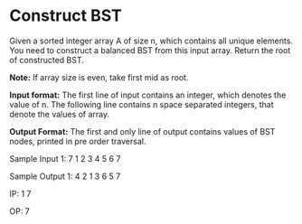# Construct BST

Given a sorted integer array A of size n, which contains all unique elements. You need to construct a balanced BST from this input array. Return the root of constructed BST.

**Note:** If array size is even, take first mid as root.

**Input format:**
The first line of input contains an integer, which denotes the value of n. The following line contains n space separated integers, that denote the values of array.

**Output Format:**
The first and only line of output contains values of BST nodes, printed in pre order traversal.

Sample Input 1:
7
1 2 3 4 5 6 7

Sample Output 1:
4 2 1 3 6 5 7 

IP:
1
7

OP:
7